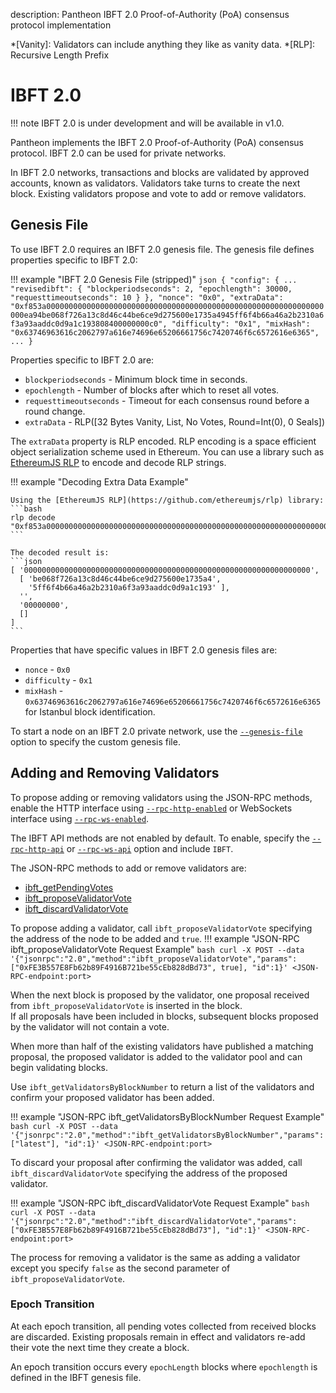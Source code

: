 description: Pantheon IBFT 2.0 Proof-of-Authority (PoA) consensus protocol implementation
<!--- END of page meta data -->

*[Vanity]: Validators can include anything they like as vanity data. 
*[RLP]: Recursive Length Prefix

# IBFT 2.0

!!! note 
    IBFT 2.0 is under development and will be available in v1.0. 

Pantheon implements the IBFT 2.0 Proof-of-Authority (PoA) consensus protocol. IBFT 2.0 can be used for private networks. 

In IBFT 2.0 networks, transactions and blocks are validated by approved accounts, known as validators. 
Validators take turns to create the next block. Existing validators propose and vote to add or remove validators. 

## Genesis File

To use IBFT 2.0 requires an IBFT 2.0 genesis file. The genesis file defines properties specific to IBFT 2.0:

!!! example "IBFT 2.0 Genesis File (stripped)"
    ```json
      {
        "config": {
          ...
          "revisedibft": {
            "blockperiodseconds": 2,
            "epochlength": 30000,
            "requesttimeoutseconds": 10
          }
        },
        "nonce": "0x0",
        "extraData": "0xf853a00000000000000000000000000000000000000000000000000000000000000000ea94be068f726a13c8d46c44be6ce9d275600e1735a4945ff6f4b66a46a2b2310a6f3a93aaddc0d9a1c193808400000000c0",
        "difficulty": "0x1",
        "mixHash": "0x63746963616c2062797a616e74696e65206661756c7420746f6c6572616e6365",
        ...
      }
    ```
    
Properties specific to IBFT 2.0 are:

* `blockperiodseconds` - Minimum block time in seconds. 
* `epochlength` - Number of blocks after which to reset all votes.
* `requesttimeoutseconds` - Timeout for each consensus round before a round change. 
* `extraData` - RLP([32 Bytes Vanity, List<Validators>, No Votes, Round=Int(0), 0 Seals])

The `extraData` property is RLP encoded. RLP encoding is a space efficient object 
serialization scheme used in Ethereum. You can use a library such as [EthereumJS RLP](https://github.com/ethereumjs/rlp)
to encode and decode RLP strings. 

!!! example "Decoding Extra Data Example"
    
    Using the [EthereumJS RLP](https://github.com/ethereumjs/rlp) library: 
    ```bash
    rlp decode "0xf853a00000000000000000000000000000000000000000000000000000000000000000ea94be068f726a13c8d46c44be6ce9d275600e1735a4945ff6f4b66a46a2b2310a6f3a93aaddc0d9a1c193808400000000c0"
    ```
    
    The decoded result is: 
    ```json
    [ '0000000000000000000000000000000000000000000000000000000000000000',
      [ 'be068f726a13c8d46c44be6ce9d275600e1735a4',
        '5ff6f4b66a46a2b2310a6f3a93aaddc0d9a1c193' ],
      '',
      '00000000',
      [] 
    ]
    ```
    
    

Properties that have specific values in IBFT 2.0 genesis files are: 

* `nonce` - `0x0`
* `difficulty` - `0x1`
* `mixHash` - `0x63746963616c2062797a616e74696e65206661756c7420746f6c6572616e6365` for Istanbul block identification.

To start a node on an IBFT 2.0 private network, use the [`--genesis-file`](../Reference/Pantheon-CLI-Syntax.md#genesis-file`) option to specify the custom genesis file. 

## Adding and Removing Validators

To propose adding or removing validators using the JSON-RPC methods, enable the HTTP interface 
using [`--rpc-http-enabled`](../Reference/Pantheon-CLI-Syntax.md#rpc-http-enabled) or WebSockets interface using 
[`--rpc-ws-enabled`](../Reference/Pantheon-CLI-Syntax.md#rpc-ws-enabled). 

The IBFT API methods are not enabled by default. To enable, specify the [`--rpc-http-api`](../Reference/Pantheon-CLI-Syntax.md#rpc-http-api) 
or [`--rpc-ws-api`](../Reference/Pantheon-CLI-Syntax.md#rpc-ws-api) option and include `IBFT`.

The JSON-RPC methods to add or remove validators are:

* [ibft_getPendingVotes](../Reference/JSON-RPC-API-Methods.md#ibft_getPendingVotes)
* [ibft_proposeValidatorVote](../Reference/JSON-RPC-API-Methods.md#ibft_proposeValidatorVote)
* [ibft_discardValidatorVote](../Reference/JSON-RPC-API-Methods.md#ibft_discardValidatorVote)

To propose adding a validator, call `ibft_proposeValidatorVote` specifying the address of the node to be added and `true`.
!!! example "JSON-RPC ibft_proposeValidatorVote Request Example"
    ```bash
    curl -X POST --data '{"jsonrpc":"2.0","method":"ibft_proposeValidatorVote","params":["0xFE3B557E8Fb62b89F4916B721be55cEb828dBd73", true], "id":1}' <JSON-RPC-endpoint:port>
    ``` 

When the next block is proposed by the validator, one proposal received from `ibft_proposeValidatorVote` is inserted in the block.  
If all proposals have been included in blocks, subsequent blocks proposed by the validator will not contain a vote.

When more than half of the existing validators have published a matching proposal, the proposed validator is added to the validator pool and can begin validating blocks. 

Use `ibft_getValidatorsByBlockNumber` to return a list of the validators and confirm your proposed validator has been added. 

!!! example "JSON-RPC ibft_getValidatorsByBlockNumber Request Example"
    ```bash
    curl -X POST --data '{"jsonrpc":"2.0","method":"ibft_getValidatorsByBlockNumber","params":["latest"], "id":1}' <JSON-RPC-endpoint:port>
    ```  
 
To discard your proposal after confirming the validator was added, call `ibft_discardValidatorVote` specifying the address of the proposed validator.

!!! example "JSON-RPC ibft_discardValidatorVote Request Example"
    ```bash
    curl -X POST --data '{"jsonrpc":"2.0","method":"ibft_discardValidatorVote","params":["0xFE3B557E8Fb62b89F4916B721be55cEb828dBd73"], "id":1}' <JSON-RPC-endpoint:port>
    ```

The process for removing a validator is the same as adding a validator except you specify `false` as the second parameter of `ibft_proposeValidatorVote`. 

### Epoch Transition

At each epoch transition, all pending votes collected from received blocks are discarded. Existing proposals remain 
in effect and validators re-add their vote the next time they create a block. 

An epoch transition occurs every `epochLength` blocks where `epochlength` is defined in the IBFT genesis file.


